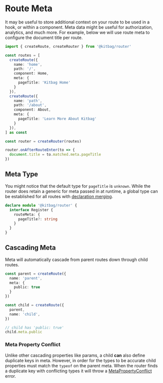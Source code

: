 # Route Meta

It may be useful to store additional context on your route to be used in a hook, or within a component. Meta data might be useful for authorization, analytics, and much more. For example, below we will use route meta to configure the document title per route.

```ts
import { createRoute, createRouter } from '@kitbag/router'

const routes = [
  createRoute({ 
    name: 'home',
    path: '/',
    component: Home,
    meta: {
      pageTitle: 'Kitbag Home'
    }
  }),
  createRoute({ 
    name: 'path',
    path: '/about',
    component: About,
    meta: {
      pageTitle: 'Learn More About Kitbag'
    }
  }),
] as const

const router = createRouter(routes)

router.onAfterRouteEnter(to => {
  document.title = to.matched.meta.pageTitle
})
```

## Meta Type

You might notice that the default type for `pageTitle` is `unknown`. While the router does retain a generic for meta passed in at runtime, a global type can be established for all routes with [declaration merging](https://www.typescriptlang.org/docs/handbook/declaration-merging.html).

```ts
declare module '@kitbag/router' {
  interface Register {
    routeMeta: {
      pageTitle?: string
    }
  }
}
```

## Cascading Meta

Meta will automatically cascade from parent routes down through child routes.

```ts
const parent = createRoute({ 
  name: 'parent',
  meta: {
    public: true
  }
})

const child = createRoute({ 
  parent,
  name: 'child',
})

// child has 'public: true'
child.meta.public
```

### Meta Property Conflict

Unlike other cascading properties like params, a child **can** also define duplicate keys in meta. However, in order for the types to be accurate child properties must match the `typeof` on the parent meta. When the router finds a duplicate key with conflicting types it will throw a [MetaPropertyConflict](../api//errors/MetaPropertyConflict) error.
